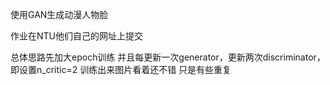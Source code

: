 使用GAN生成动漫人物脸

作业在NTU他们自己的网址上提交

总体思路先加大epoch训练 并且每更新一次generator，更新两次discriminator，即设置n_critic=2
训练出来图片看着还不错  只是有些重复
